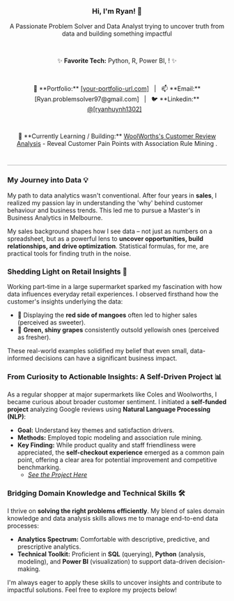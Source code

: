 <div align="center">

  ### Hi, I'm Ryan! 👋

  <p>A Passionate Problem Solver and Data Analyst trying to uncover truth from data and building something impactful</p>

  <br/>

  ✨ **Favorite Tech:** Python, R, Power BI, ! ✨

  <br/>

  <!-- ** SECTION FOR LINKS - Replace all placeholders! ** -->
  <p>
    💼 **Portfolio:** <a href="https://[your-portfolio-url.com]" target="_blank"> [your-portfolio-url.com]</a>
      |  
    📫 **Email:** [Ryan.problemsolver97@gmail.com]
      |  
    🐦 **Linkedin:** <a href="https://www.linkedin.com/in/ryanhuynh1302/" target="_blank">@[ryanhuynh1302]</a>
      
  </p>

  <br/>

  <!-- ** SECTION FOR CURRENT ACTIVITY - Replace placeholders! ** -->
  <p>
    <!-- Replace '[Link to your current project/repo]' and the description -->
    🌱 **Currently Learning / Building:** <a href="https://github.com/RyanSolving/Uncover_Painpoints_from_WoolWorthReview" target="_blank"> WoolWorths's Customer Review Analysis</a> - Reveal Customer Pain Points with Association Rule Mining .
  </p>

</div>
<hr style="border: none; height: 2px; background-color: #d3d3d3; margin-top: 40px; margin-bottom: 20px;" />

### My Journey into Data 💡

My path to data analytics wasn't conventional. After four years in **sales**, I realized my passion lay in understanding the 'why' behind customer behaviour and business trends. This led me to pursue a Master's in Business Analytics in Melbourne.

My sales background shapes how I see data – not just as numbers on a spreadsheet, but as a powerful lens to **uncover opportunities, build relationships, and drive optimization**. Statistical formulas, for me, are practical tools for finding truth in the noise.

### Shedding Light on Retail Insights 🛒

Working part-time in a large supermarket sparked my fascination with how data influences everyday retail experiences. I observed firsthand how the customer's insights underlying the data:

*   🥭 Displaying the **red side of mangoes** often led to higher sales (perceived as sweeter).
*   🍇 **Green, shiny grapes** consistently outsold yellowish ones (perceived as fresher).

These real-world examples solidified my belief that even small, data-informed decisions can have a significant business impact.

### From Curiosity to Actionable Insights: A Self-Driven Project 📊

As a regular shopper at major supermarkets like Coles and Woolworths, I became curious about broader customer sentiment. I initiated a **self-funded project** analyzing Google reviews using **Natural Language Processing (NLP)**:

*   **Goal:** Understand key themes and satisfaction drivers.
*   **Methods:** Employed topic modeling and association rule mining.
*   **Key Finding:** While product quality and staff friendliness were appreciated, the **self-checkout experience** emerged as a common pain point, offering a clear area for potential improvement and competitive benchmarking.
    *   *[See the Project Here](https://github.com/RyanSolving/Uncover_Painpoints_from_WoolWorthReview)*

### Bridging Domain Knowledge and Technical Skills 🛠️

I thrive on **solving the right problems efficiently**. My blend of sales domain knowledge and data analysis skills allows me to manage end-to-end data processes:

*   **Analytics Spectrum:** Comfortable with descriptive, predictive, and prescriptive analytics.
*   **Technical Toolkit:** Proficient in **SQL** (querying), **Python** (analysis, modeling), and **Power BI** (visualization) to support data-driven decision-making.

I'm always eager to apply these skills to uncover insights and contribute to impactful solutions. Feel free to explore my projects below!
